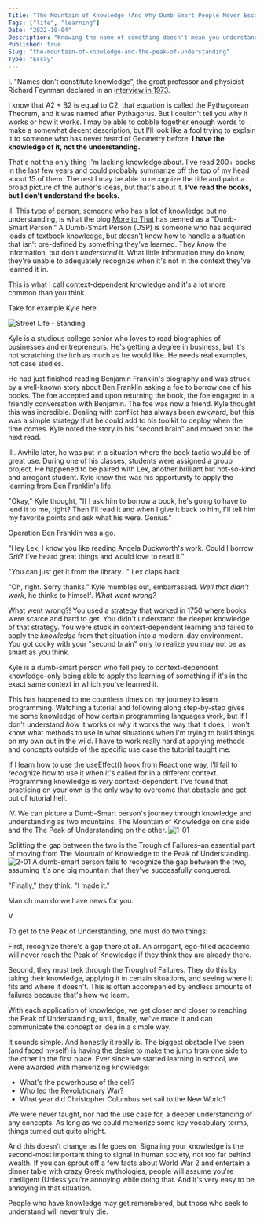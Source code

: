 ```yaml
---
Title: "The Mountain of Knowledge (And Why Dumb Smart People Never Escape It)"
Tags: ["life", "learning"]
Date: "2022-10-04"
Description: "Knowing the name of something doesn't mean you understand it."
Published: true
Slug: "the-mountain-of-knowledge-and-the-peak-of-understanding"
Type: "Essay"
---
```

I.
"Names don't constitute knowledge", the great professor and physicist Richard Feynman declared in an [interview in 1973](https://www.youtube.com/watch?v=PsgBtOVzHKI).

I know that A2 + B2  is equal to C2, that equation is called the Pythagorean Theorem, and it was named after Pythagorus. But I couldn't tell you why it works or how it works. I may be able to cobble together enough words to make a somewhat decent description, but I'll look like a fool trying to explain it to someone who has never heard of Geometry before. **I have the knowledge of it, not the understanding.**

That's not the only thing I'm lacking knowledge about. I've read 200+ books in the last few years and could probably summarize off the top of my head about 15 of them. The rest I may be able to recognize the title and paint a broad picture of the author's ideas, but that's about it. **I've read the books, but I don't understand the books.**

II.
This type of person, someone who has a lot of knowledge but no understanding, is what the blog [More to That]( https://moretothat.com/knowledge-is-not-understanding/) has penned as a "Dumb-Smart Person." A Dumb-Smart Person (DSP) is someone who has acquired loads of textbook knowledge, but doesn't know how to handle a situation that isn't pre-defined by something they've learned. They *know* the information, but don't *understand* it. What little information they do know, they're unable to adequately recognize when it's not in the context they've learned it in.

This is what I call context-dependent knowledge and it's a lot more common than you think.

Take for example Kyle here.

![Street Life - Standing](//images.ctfassets.net/nk2hkdvz2uym/1rkFpWaMMGlLpo4LCcS997/e147a15845d8845f82f70cbd2a636583/Street_Life_-_Standing.png)

Kyle is a studious college senior who loves to read biographies of businesses and entrepreneurs. He's getting a degree in business, but it's not scratching the itch as much as he would like. He needs real examples, not case studies.

He had just finished reading Benjamin Franklin's biography and was struck by a well-known story about Ben Franklin asking a foe to borrow one of his books. The foe accepted and upon returning the book, the foe engaged in a friendly conversation with Benjamin. The foe was now a friend. Kyle thought this was incredible. Dealing with conflict has always been awkward, but this was a simple strategy that he could add to his toolkit to deploy when the time comes. Kyle noted the story in his "second brain" and moved on to the next read.

III.
Awhile later, he was put in a situation where the book tactic would be of great use. During one of his classes, students were assigned a group project. He happened to be paired with Lex, another brilliant but not-so-kind and arrogant student. Kyle knew this was his opportunity to apply the learning from Ben Franklin's life.

"Okay," Kyle thought, "If I ask him to borrow a book, he's going to have to lend it to me, right? Then I'll read it and when I give it back to him, I'll tell him my favorite points and ask what his were. Genius."

Operation Ben Franklin was a go.

"Hey Lex, I know you like reading Angela Duckworth's work. Could I borrow *Grit*? I've heard great things and would love to read it."

"You can just get it from the library..." Lex claps back.

"Oh, right. Sorry thanks." Kyle mumbles out, embarrassed. *Well that didn't work*, he thinks to himself. *What went wrong?*

What went wrong?! You used a strategy that worked in 1750 where books were scarce and hard to get. You didn't understand the deeper knowledge of that strategy. You were stuck in context-dependent learning and failed to apply the *knowledge* from that situation into a modern-day environment. You got cocky with your "second brain" only to realize you may not be as smart as you think.

Kyle is a dumb-smart person who fell prey to context-dependent knowledge–only being able to apply the learning of something if it's in the exact same context in which you've learned it.

This has happened to me countless times on my journey to learn programming. Watching a tutorial and following along step-by-step gives me some knowledge of how certain programming languages work, but if I don't understand *how* it works or *why* it works the way that it does, I won't know what methods to use in what situations when I'm trying to build things on my own out in the wild. I have to work really hard at applying methods and concepts outside of the specific use case the tutorial taught me. 

If I learn how to use the useEffect() hook from React one way, I'll fail to recognize how to use it when it's called for in a different context. Programming knowledge is *very* context-dependent. I've found that practicing on your own is the only way to overcome that obstacle and get out of tutorial hell.

IV.
We can picture a Dumb-Smart person's journey through knowledge and understanding as two mountains. The Mountain of Knowledge on one side and the The Peak of Understanding on the other.
![1-01](//images.ctfassets.net/nk2hkdvz2uym/4gSCFCZFewIm6hqNh2Zlfy/27fb6f8cee3e52d746559072b0d91eb3/1-01.png)

Splitting the gap between the two is the Trough of Failures–an essential part of moving from The Mountain of Knowledge to the Peak of Understanding.
![2-01](//images.ctfassets.net/nk2hkdvz2uym/2B5fH7Jbv8x3BaRZdR7S8V/9a10a385c753c290739e052d15c64702/2-01.png)
A dumb-smart person fails to recognize the gap between the two, assuming it's one big mountain that they've successfully conquered.

"Finally," they think. "I made it."

Man oh man do we have news for you.

V.

To get to the Peak of Understanding, one must do two things:

First, recognize there's a gap there at all. An arrogant, ego-filled academic will never reach the Peak of Knowledge if they think they are already there.

Second, they must trek through the Trough of Failures. They do this by taking their knowledge, applying it in certain situations, and seeing where it fits and where it doesn't. This is often accompanied by endless amounts of failures because that's how we learn.

With each application of knowledge, we get closer and closer to reaching the Peak of Understanding, until, finally, we've made it and can communicate the concept or idea in a simple way.

It sounds simple. And honestly it really is. The biggest obstacle I've seen (and faced myself) is having the desire to make the jump from one side to the other in the first place. Ever since we started learning in school, we were awarded with memorizing knowledge:

- What's the powerhouse of the cell?
- Who led the Revolutionary War?
- What year did Christopher Columbus set sail to the New World?

We were never taught, nor had the use case for, a deeper understanding of any concepts. As long as we could memorize some key vocabulary terms, things turned out quite alright.

And this doesn't change as life goes on. Signaling your knowledge is the second-most important thing to signal in human society, not too far behind wealth. If you can sprout off a few facts about World War 2 and entertain a dinner table with crazy Greek mythologies, people will assume you're intelligent (Unless you're annoying while doing that. And it's very easy to be annoying in that situation.

People who have knowledge may get remembered, but those who seek to understand will never truly die.